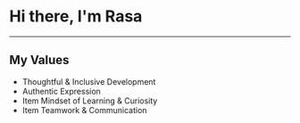 # Hi there, I'm Rasa
---------------------
## My Values

- Thoughtful & Inclusive Development
- Authentic Expression
- Item Mindset of Learning & Curiosity
- Item Teamwork & Communication
